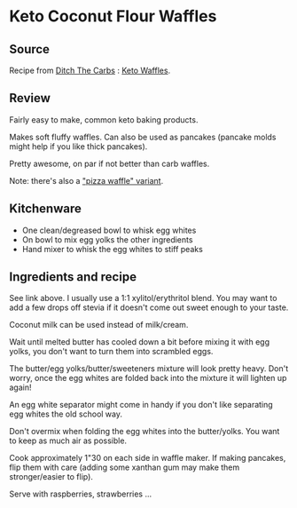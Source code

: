 # Keto Coconut Flour Waffles

## Source

Recipe from [Ditch The Carbs](https://www.ditchthecarbs.com/) : [Keto Waffles](https://www.ditchthecarbs.com/keto-waffles/).

## Review

Fairly easy to make, common keto baking products.

Makes soft fluffy waffles. Can also be used as pancakes (pancake molds might help if you like thick pancakes).

Pretty awesome, on par if not better than carb waffles.

Note: there's also a ["pizza waffle" variant](https://www.ditchthecarbs.com/low-carb-pizza-waffles/).

## Kitchenware

 - One clean/degreased bowl to whisk egg whites
 - On bowl to mix egg yolks the other ingredients
 - Hand mixer to whisk the egg whites to stiff peaks

## Ingredients and recipe

See link above. I usually use a 1:1 xylitol/erythritol blend. You may want to add a few drops off stevia if it doesn't come out sweet enough to your taste.

Coconut milk can be used instead of milk/cream.

Wait until melted butter has cooled down a bit before mixing it with egg yolks, you don't want to turn them into scrambled eggs.

The butter/egg yolks/butter/sweeteners mixture will look pretty heavy. Don't worry, once the egg whites are folded back into the mixture it will lighten up again!

An egg white separator might come in handy if you don't like separating egg whites the old school way.

Don't overmix when folding the egg whites into the butter/yolks. You want to keep as much air as possible.

Cook approximately 1"30 on each side in waffle maker. If making pancakes, flip them with care (adding some xanthan gum may make them stronger/easier to flip).

Serve with raspberries, strawberries ...
